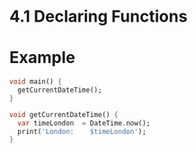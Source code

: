 # 4.1 Declaring Functions

# Example

```dart
void main() {
  getCurrentDateTime();
}

void getCurrentDateTime() {
  var timeLondon  = DateTime.now();
  print('London:    $timeLondon');
}

```

